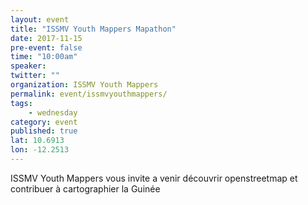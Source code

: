```yaml
---
layout: event
title: "ISSMV Youth Mappers Mapathon"
date: 2017-11-15
pre-event: false
time: "10:00am"
speaker:
twitter: ""
organization: ISSMV Youth Mappers
permalink: event/issmvyouthmappers/
tags:
    - wednesday
category: event
published: true
lat: 10.6913
lon: -12.2513
---
```


ISSMV Youth Mappers vous invite a venir découvrir openstreetmap et contribuer à cartographier la Guinée 

